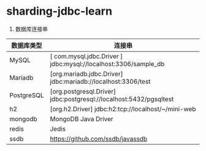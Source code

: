 # sharding-jdbc-learn
1. 数据库连接串

| 数据库类型 | 连接串                                                       |
| ---------- | ------------------------------------------------------------ |
| MySQL      | [ com.mysql.jdbc.Driver ] jdbc:mysql://localhost:3306/sample_db |
| Mariadb    | [org.mariadb.jdbc.Driver] jdbc:mariadb://localhost:3306/test |
| PostgreSQL | [org.postgresql.Driver]  jdbc:postgresql://localhost:5432/pgsqltest |
| h2         | [org.h2.Driver]  jdbc:h2:tcp://localhost/~/mini-web          |
| mongodb    | MongoDB Java Driver                                          |
| redis      | Jedis                                                        |
| ssdb       | https://github.com/ssdb/javassdb                             |

